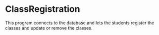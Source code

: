 # ClassRegistration
This program connects to the database and lets the students register the classes and update or remove the classes. 
